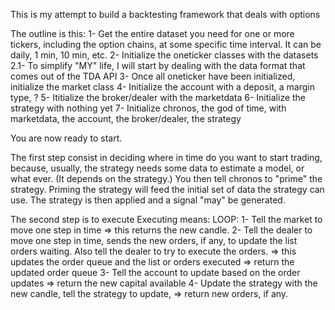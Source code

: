 This is my attempt to build a backtesting framework that deals with options

The outline is this:
1- Get the entire dataset you need for one or more tickers, including the option chains, at some specific time interval. It can be daily, 1 min, 10 min, etc.
2- Initialize the oneticker classes with the datasets
  2.1- To simplify "MY" life, I will start by dealing with the data format that comes out of the TDA API
3- Once all oneticker have been initialized, initialize the market class
4- Initialize the account with a deposit, a margin type, ?
5- Ititialize the broker/dealer with the marketdata
6- Initialize the strategy with nothing yet
7- Initialize chronos, the god of time, with marketdata, the account, the broker/dealer, the strategy

You are now ready to start.

The first step consist in deciding where in time do you want to start trading, because, usually, the strategy needs some data to estimate a model, or what ever. (It depends on the strategy.) You then tell chronos to "prime" the strategy.
    Priming the strategy will feed the initial set of data the strategy can use.
    The strategy is then applied and a signal "may" be generated.

The second step is to execute
  Executing means:
    LOOP:
      1- Tell the market to move one step in time 
        => this returns the new candle.
      2- Tell the dealer to move one step in time, sends the new orders, if any, to update the list orders waiting. Also tell the dealer to try to execute the orders.
        => this updates the order queue and the list or orders executed
        => return the updated order queue
      3- Tell the account to update based on the order updates
        => return the new capital available
      4- Update the strategy with the new candle, tell the strategy to update, 
        => return new orders, if any.
